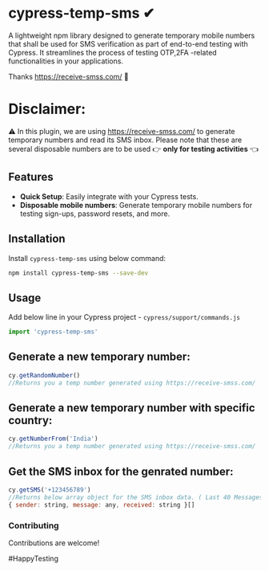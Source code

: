 # cypress-temp-sms ✔
A lightweight npm library designed to generate temporary mobile numbers that shall be used for SMS verification as part of end-to-end testing with Cypress. It streamlines the process of testing OTP,2FA -related functionalities in your applications.

Thanks https://receive-smss.com/ 🙏

# Disclaimer:
⚠️ In this plugin, we are using https://receive-smss.com/ to generate temporary numbers and read its SMS inbox. Please note that these are several disposable numbers are to be used 👉 **only for testing activities** 👈

## Features

- **Quick Setup**: Easily integrate with your Cypress tests.
- **Disposable mobile numbers**: Generate temporary mobile numbers for testing sign-ups, password resets, and more.


## Installation

Install `cypress-temp-sms` using below command:

```bash 
npm install cypress-temp-sms --save-dev
```

## Usage

Add below line in your Cypress project  - `cypress/support/commands.js`

```javascript
import 'cypress-temp-sms'
```

## Generate a new temporary number:

```javascript
cy.getRandomNumber()  
//Returns you a temp number generated using https://receive-smss.com/

``` 
## Generate a new temporary number with specific country:

```javascript
cy.getNumberFrom('India')  
//Returns you a temp number generated using https://receive-smss.com/

``` 

## Get the SMS inbox for the genrated number:

```javascript
cy.getSMS('+123456789') 
//Returns below array object for the SMS inbox data. ( Last 40 Messages )
{ sender: string, message: any, received: string }[]

```

### Contributing
Contributions are welcome!


#HappyTesting

